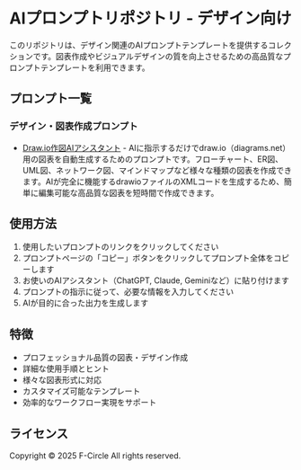 # AIプロンプトリポジトリ - デザイン向け

このリポジトリは、デザイン関連のAIプロンプトテンプレートを提供するコレクションです。図表作成やビジュアルデザインの質を向上させるための高品質なプロンプトテンプレートを利用できます。

## プロンプト一覧

### デザイン・図表作成プロンプト

- [Draw.io作図AIアシスタント](https://fcircle-biz.github.io/tech_docs/prompt/doc/drawio-assistant-html.html) - AIに指示するだけでdraw.io（diagrams.net）用の図表を自動生成するためのプロンプトです。フローチャート、ER図、UML図、ネットワーク図、マインドマップなど様々な種類の図表を作成できます。AIが完全に機能するdrawioファイルのXMLコードを生成するため、簡単に編集可能な高品質な図表を短時間で作成できます。

## 使用方法

1. 使用したいプロンプトのリンクをクリックしてください
2. プロンプトページの「コピー」ボタンをクリックしてプロンプト全体をコピーします
3. お使いのAIアシスタント（ChatGPT, Claude, Geminiなど）に貼り付けます
4. プロンプトの指示に従って、必要な情報を入力してください
5. AIが目的に合った出力を生成します

## 特徴

- プロフェッショナル品質の図表・デザイン作成
- 詳細な使用手順とヒント
- 様々な図表形式に対応
- カスタマイズ可能なテンプレート
- 効率的なワークフロー実現をサポート

## ライセンス

Copyright © 2025 F-Circle All rights reserved.